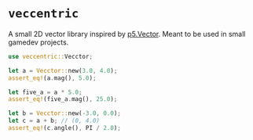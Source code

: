 # `veccentric`

A small 2D vector library inspired by [p5.Vector](https://p5js.org/reference/#/p5.Vector). Meant to be used in small gamedev projects.

```rust
use veccentric::Vecctor;

let a = Vecctor::new(3.0, 4.0);
assert_eq!(a.mag(), 5.0);

let five_a = a * 5.0;
assert_eq!(five_a.mag(), 25.0);

let b = Vecctor::new(-3.0, 0.0);
let c = a + b; // (0, 4.0)
assert_eq!(c.angle(), PI / 2.0);
```
